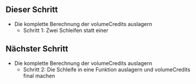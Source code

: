 ## Dieser Schritt
- Die komplette Berechnung der volumeCredits auslagern
  - Schritt 1: Zwei Schleifen statt einer

## Nächster Schritt
- Die komplette Berechnung der volumeCredits auslagern
  - Schritt 2: Die Schleife in eine Funktion auslagern und volumeCredits final machen
